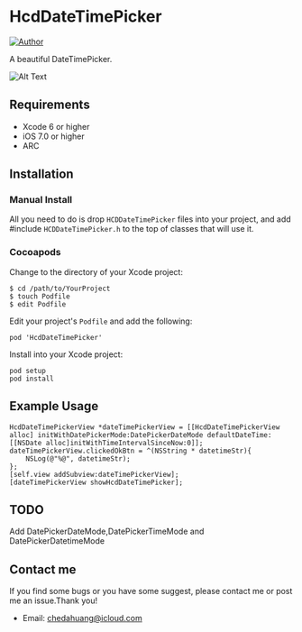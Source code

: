 # HcdDateTimePicker
<!-- [![Version](https://img.shields.io/cocoapods/v/HcdCachePlayer.svg?style=flat)](http://cocoapods.org/pods/HcdCachePlayer)
[![License](https://img.shields.io/github/license/Jvaeyhcd/HcdDateTimePicker.svg)](http://cocoapods.org/pods/HcdDateTimePicker)
[![Platform](https://img.shields.io/cocoapods/p/HcdCachePlayer.svg)](http://cocoapods.org/pods/HcdCachePlayer)
[![Tag](https://img.shields.io/github/tag/Jvaeyhcd/HcdCachePlayer.svg
)](http://cocoapods.org/pods/HcdCachePlayer)
[![Travis CI](https://api.travis-ci.org/Jvaeyhcd/HcdCachePlayer.svg?branch=master)](https://travis-ci.org/Jvaeyhcd/HcdCachePlayer) -->
[![Author](https://img.shields.io/badge/author-Jvaeyhcd-f07c3d.svg)](http://www.jvaeyhcd.cc)

A beautiful DateTimePicker.

![Alt Text](https://github.com/Jvaeyhcd/HcdDateTimePicker/blob/master/screen.gif?raw=true)

## Requirements
* Xcode 6 or higher
* iOS 7.0 or higher
* ARC

## Installation

### Manual Install
All you need to do is drop `HCDDateTimePicker` files into your project, and add #include `HCDDateTimePicker.h` to the top of classes that will use it.

### Cocoapods
Change to the directory of your Xcode project:
```
$ cd /path/to/YourProject
$ touch Podfile
$ edit Podfile
```
Edit your project's `Podfile` and add the following:
```
pod 'HcdDateTimePicker'
```
Install into your Xcode project:
```
pod setup
pod install
```

## Example Usage
```
HcdDateTimePickerView *dateTimePickerView = [[HcdDateTimePickerView alloc] initWithDatePickerMode:DatePickerDateMode defaultDateTime:[[NSDate alloc]initWithTimeIntervalSinceNow:0]];
dateTimePickerView.clickedOkBtn = ^(NSString * datetimeStr){
    NSLog(@"%@", datetimeStr);
};
[self.view addSubview:dateTimePickerView];
[dateTimePickerView showHcdDateTimePicker];
```

## TODO
Add DatePickerDateMode,DatePickerTimeMode and DatePickerDatetimeMode

## Contact me
If you find some bugs or you have some suggest, please contact me or post me an issue.Thank you!
* Email: chedahuang@icloud.com
